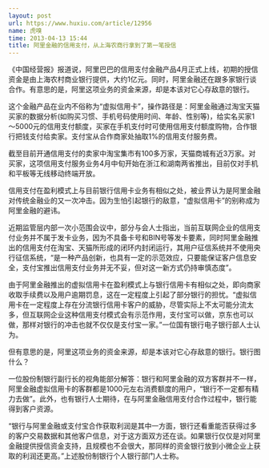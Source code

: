 ```yaml
---
layout: post
url: https://www.huxiu.com/article/12956
name: 虎嗅
time: 2013-04-13 15:44
title: 阿里金融的信用支付，从上海农商行拿到了第一笔授信
---
```

《中国经营报》报道说，阿里巴巴的信用支付金融产品4月正式上线，初期的授信资金是由上海农村商业银行提供，大约1亿元。同时，阿里金融还在跟多家银行谈合作。有意思的是，阿里这项业务的资金来源，却是本该对它心存敌意的银行。

这个金融产品在业内不俗称为“虚拟信用卡”，操作路径是：阿里金融通过淘宝天猫买家的数据分析(如购买习惯、手机号码使用时间、年龄、性别等)，给实名买家1～5000元的信用支付额度，买家在手机支付时可使用信用支付额度购物，合作银行把钱支付给卖家。支付宝从合作商家处抽取1%的信用支付服务费。

截至目前开通信用支付的卖家中淘宝集市有100多万家，天猫商城有近3万家。对买家，这项信用支付服务业务4月中旬开始在浙江和湖南两省推出，目前仅对手机和平板等无线移动终端开放。

信用支付在盈利模式上与目前银行信用卡业务有相似之处，被业界认为是阿里金融对传统金融业的又一次冲击。因为生怕引起银行的敌意，“虚拟信用卡”的别称成为阿里金融的避讳。

近期监管层内部一次小范围会议中，部分与会人士指出，当前互联网企业的信用支付业务并不属于发卡业务，因为不具备卡号和BIN号等发卡要素，同时阿里金融推出的信用支付在淘宝、天猫所形成的闭环内封闭运行，其用户征信系统并不使用央行征信系统，“是一种产品创新，也具有一定的示范效应，只要能保证客户信息安全，支付宝推出信用支付业务并无不妥，但对这一新方式仍持审慎态度”。

由于阿里金融推出的虚拟信用卡在盈利模式上与银行信用卡有相似之处，即向商家收取手续费以及用户逾期罚息，这在一定程度上引起了部分银行的担忧。“虚拟信用卡在一定程度上存在分流银行信用卡客户的威胁，尽管实际上不太可能分流太多，但互联网企业这种信用支付模式会有示范作用，支付宝可以做，京东也可以做，那样对银行的冲击也就不仅仅是支付宝一家。”一位国有银行电子银行部人士认为。

但有意思的是，阿里这项业务的资金来源，却是本该对它心存敌意的银行。银行图什么？

一位股份制银行副行长的视角能部分解答：银行和阿里金融的双方客群并不一样，阿里金融虚拟信用卡的客群都是1000元左右消费额度的用户，“银行不一定都有精力去做”。此外，也有银行人士期待，在与阿里金融信用支付合作过程中，银行能得到客户资源。

“银行与阿里金融或支付宝合作获取利润是其中一方面，银行还看重能否获得过多的客户交易数据和其他客户信息，对于这方面双方还在谈。如果银行仅仅是对阿里金融提供授信资金支持，且规模也不会很大，那同样的资金银行放到小微企业上获取的利润还更高。”上述股份制银行个人银行部门人士称。

